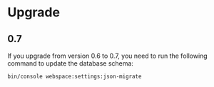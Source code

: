 # Upgrade

## 0.7
If you upgrade from version 0.6 to 0.7, you need to run the following command to update the database schema:

```bash
bin/console webspace:settings:json-migrate
```